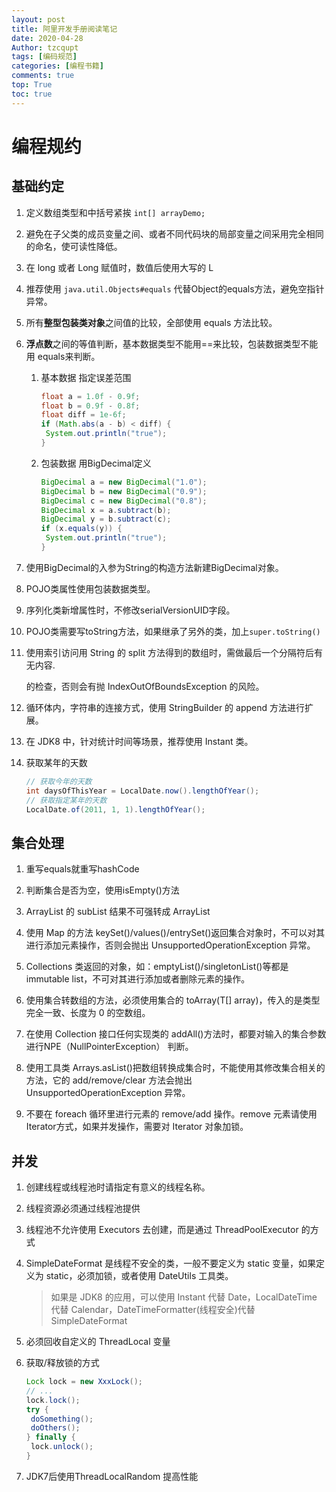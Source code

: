 ```yaml
---
layout: post
title: 阿里开发手册阅读笔记
date: 2020-04-28
Author: tzcqupt
tags: [编码规范]
categories: [编程书籍]
comments: true
top: True
toc: true
---
```

# 编程规约

## 基础约定

1. 定义数组类型和中括号紧挨 `int[] arrayDemo;`
2. 避免在子父类的成员变量之间、或者不同代码块的局部变量之间采用完全相同的命名，使可读性降低。
3. 在 long 或者 Long 赋值时，数值后使用大写的 L
4. 推荐使用 `java.util.Objects#equals` 代替Object的equals方法，避免空指针异常。

5. 所有**整型包装类对象**之间值的比较，全部使用 equals 方法比较。

6. **浮点数**之间的等值判断，基本数据类型不能用==来比较，包装数据类型不能用 equals来判断。

   1. 基本数据 指定误差范围

      ~~~java
      float a = 1.0f - 0.9f;
      float b = 0.9f - 0.8f;
      float diff = 1e-6f;
      if (Math.abs(a - b) < diff) {
       System.out.println("true");
      }
      ~~~

   2. 包装数据 用BigDecimal定义

      ~~~java
      BigDecimal a = new BigDecimal("1.0");
      BigDecimal b = new BigDecimal("0.9");
      BigDecimal c = new BigDecimal("0.8");
      BigDecimal x = a.subtract(b);
      BigDecimal y = b.subtract(c);
      if (x.equals(y)) {
       System.out.println("true");
      }
      ~~~

7. 使用BigDecimal的入参为String的构造方法新建BigDecimal对象。

8. POJO类属性使用包装数据类型。

9. 序列化类新增属性时，不修改serialVersionUID字段。

10. POJO类需要写toString方法，如果继承了另外的类，加上`super.toString()`

11. 使用索引访问用 String 的 split 方法得到的数组时，需做最后一个分隔符后有无内容.

    的检查，否则会有抛 IndexOutOfBoundsException 的风险。

12. 循环体内，字符串的连接方式，使用 StringBuilder 的 append 方法进行扩展。

13. 在 JDK8 中，针对统计时间等场景，推荐使用 Instant 类。

14. 获取某年的天数

    ~~~java
    // 获取今年的天数
    int daysOfThisYear = LocalDate.now().lengthOfYear();
    // 获取指定某年的天数
    LocalDate.of(2011, 1, 1).lengthOfYear();
    ~~~

## 集合处理

1. 重写equals就重写hashCode
2. 判断集合是否为空，使用isEmpty()方法

3. ArrayList 的 subList 结果不可强转成 ArrayList

4. 使用 Map 的方法 keySet()/values()/entrySet()返回集合对象时，不可以对其进行添加元素操作，否则会抛出 UnsupportedOperationException 异常。

5. Collections 类返回的对象，如：emptyList()/singletonList()等都是 immutable list，不可对其进行添加或者删除元素的操作。

6. 使用集合转数组的方法，必须使用集合的 toArray(T[] array)，传入的是类型完全一致、长度为 0 的空数组。

7. 在使用 Collection 接口任何实现类的 addAll()方法时，都要对输入的集合参数进行NPE（NullPointerException） 判断。

8. 使用工具类 Arrays.asList()把数组转换成集合时，不能使用其修改集合相关的方法，它的 add/remove/clear 方法会抛出 UnsupportedOperationException 异常。

9. 不要在 foreach 循环里进行元素的 remove/add 操作。remove 元素请使用 Iterator方式，如果并发操作，需要对 Iterator 对象加锁。

## 并发

1. 创建线程或线程池时请指定有意义的线程名称。

2. 线程资源必须通过线程池提供

3. 线程池不允许使用 Executors 去创建，而是通过 ThreadPoolExecutor 的方式

4. SimpleDateFormat 是线程不安全的类，一般不要定义为 static 变量，如果定义为 static，必须加锁，或者使用 DateUtils 工具类。

   > 如果是 JDK8 的应用，可以使用 Instant 代替 Date，LocalDateTime 代替 Calendar，DateTimeFormatter(线程安全)代替 SimpleDateFormat

5. 必须回收自定义的 ThreadLocal 变量

6. 获取/释放锁的方式

   ~~~java
   Lock lock = new XxxLock();
   // ...
   lock.lock();
   try {
    doSomething();
    doOthers();
   } finally {
    lock.unlock();
   }
   ~~~

7. JDK7后使用ThreadLocalRandom 提高性能
